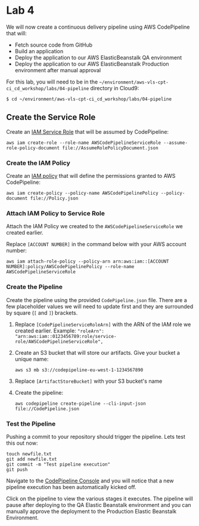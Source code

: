 # Lab 4

We will now create a continuous delivery pipeline using AWS CodePipeline that will:

- Fetch source code from GitHub
- Build an application
- Deploy the application to our AWS ElasticBeanstalk QA environment
- Deploy the application to our AWS ElasticBeanstalk Production environment after manual approval

For this lab, you will need to be in the `~/environment/aws-vls-cpt-ci_cd_workshop/labs/04-pipeline` directory in Cloud9:

  ```console
  $ cd ~/environment/aws-vls-cpt-ci_cd_workshop/labs/04-pipeline
  ```

## Create the Service Role

Create an [IAM Service Role](https://docs.aws.amazon.com/IAM/latest/UserGuide/using-service-linked-roles.html) that will be assumed by CodePipeline:

  ```console
  aws iam create-role --role-name AWSCodePipelineServiceRole --assume-role-policy-document file://AssumeRolePolicyDocument.json
  ```

### Create the IAM Policy

Create an [IAM policy](https://docs.aws.amazon.com/IAM/latest/UserGuide/access_policies.html) that will define the permissions granted to AWS CodePipeline:

  ```console
  aws iam create-policy --policy-name AWSCodePipelinePolicy --policy-document file://Policy.json
  ```

### Attach IAM Policy to Service Role

Attach the IAM Policy we created to the `AWSCodePipelineServiceRole` we created earlier.

Replace `[ACCOUNT NUMBER]` in the command below with your AWS account number:

  ```console
  aws iam attach-role-policy --policy-arn arn:aws:iam::[ACCOUNT NUMBER]:policy/AWSCodePipelinePolicy --role-name AWSCodePipelineServiceRole
  ```

### Create the Pipeline

Create the pipeline using the provided `CodePipeline.json` file. There are a few placeholder values we will need to update first and they are surrounded by square (`[` and `]`) brackets.

1. Replace `[CodePipelineServiceRoleArn]` with the ARN of the IAM role we created earlier. Example:
   `"roleArn": "arn:aws:iam::0123456789:role/service-role/AWSCodePipelineServiceRole",`

2. Create an S3 bucket that will store our artifacts. Give your bucket a unique name:

    ```console
    aws s3 mb s3://codepipeline-eu-west-1-1234567890
    ```

3. Replace `[ArtifactStoreBucket]` with your S3 bucket's name

4. Create the pipeline:

    ```console
    aws codepipeline create-pipeline --cli-input-json file://CodePipeline.json
    ```

### Test the Pipeline

Pushing a commit to your repository should trigger the pipeline. Lets test this out now:

  ```console
  touch newfile.txt
  git add newfile.txt
  git commit -m "Test pipeline execution"
  git push
  ```

Navigate to the [CodePipeline Console](https://eu-west-1.console.aws.amazon.com/codesuite/codepipeline/pipelines) and you will notice that a new pipeline execution has been automatically kicked off.

Click on the pipeline to view the various stages it executes. The pipeline will pause after deploying to the QA Elastic Beanstalk environment and you can manually approve the deployment to the Production Elastic Beanstalk Environment.

